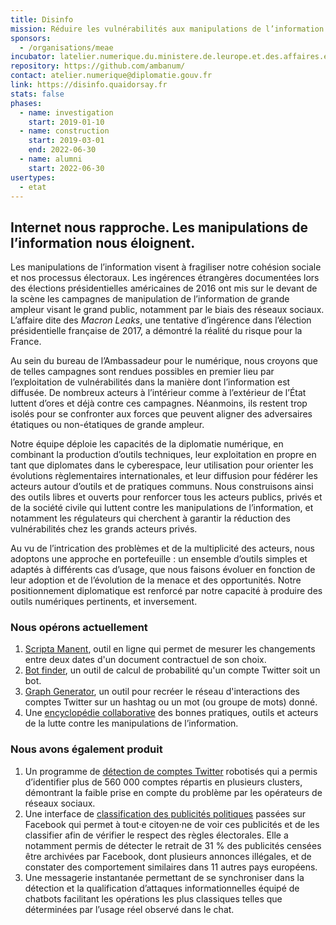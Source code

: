 ```yaml
---
title: Disinfo
mission: Réduire les vulnérabilités aux manipulations de l’information
sponsors:
  - /organisations/meae
incubator: latelier.numerique.du.ministere.de.leurope.et.des.affaires.etrangeres
repository: https://github.com/ambanum/
contact: atelier.numerique@diplomatie.gouv.fr
link: https://disinfo.quaidorsay.fr
stats: false
phases:
  - name: investigation
    start: 2019-01-10
  - name: construction
    start: 2019-03-01
    end: 2022-06-30
  - name: alumni
    start: 2022-06-30
usertypes:
  - etat
---
```

## Internet nous rapproche. Les manipulations de l’information nous éloignent.

Les manipulations de l’information visent à fragiliser notre cohésion sociale et nos processus électoraux. Les ingérences étrangères documentées lors des élections présidentielles américaines de 2016 ont mis sur le devant de la scène les campagnes de manipulation de l’information de grande ampleur visant le grand public, notamment par le biais des réseaux sociaux. L’affaire dite des _Macron Leaks_, une tentative d’ingérence dans l’élection présidentielle française de 2017, a démontré la réalité du risque pour la France.

Au sein du bureau de l’Ambassadeur pour le numérique, nous croyons que de telles campagnes sont rendues possibles en premier lieu par l’exploitation de vulnérabilités dans la manière dont l’information est diffusée. De nombreux acteurs à l’intérieur comme à l’extérieur de l’État luttent d’ores et déjà contre ces campagnes. Néanmoins, ils restent trop isolés pour se confronter aux forces que peuvent aligner des adversaires étatiques ou non-étatiques de grande ampleur.

Notre équipe déploie les capacités de la diplomatie numérique, en combinant la production d’outils techniques, leur exploitation en propre en tant que diplomates dans le cyberespace, leur utilisation pour orienter les évolutions règlementaires internationales, et leur diffusion pour fédérer les acteurs autour d’outils et de pratiques communs. Nous construisons ainsi des outils libres et ouverts pour renforcer tous les acteurs publics, privés et de la société civile qui luttent contre les manipulations de l’information, et notamment les régulateurs qui cherchent à garantir la réduction des vulnérabilités chez les grands acteurs privés.

Au vu de l’intrication des problèmes et de la multiplicité des acteurs, nous adoptons une approche en portefeuille : un ensemble d’outils simples et adaptés à différents cas d’usage, que nous faisons évoluer en fonction de leur adoption et de l’évolution de la menace et des opportunités. Notre positionnement diplomatique est renforcé par notre capacité à produire des outils numériques pertinents, et inversement.

### Nous opérons actuellement

1. [Scripta Manent](https://disinfo.quaidorsay.fr/fr/open-terms-archive/scripta-manent?service=AdRoll&typeofdocument=Parent+Organization+Terms), outil en ligne qui permet de mesurer les changements entre deux dates d'un document contractuel de son choix.
2. [Bot finder](https://github.com/ambanum/social-networks-bot-finder), un outil de calcul de probabilité qu'un compte Twitter soit un bot.
3. [Graph Generator](https://github.com/ambanum/social-networks-graph-generator), un outil pour recréer le réseau d'interactions des comptes Twitter sur un hashtag ou un mot (ou groupe de mots) donné.
4. Une [encyclopédie collaborative](https://disinfo.quaidorsay.fr/encyclopedia) des bonnes pratiques, outils et acteurs de la lutte contre les manipulations de l’information.

### Nous avons également produit

1. Un programme de [détection de comptes Twitter](https://disinfo.quaidorsay.fr/twitter-bot-clusters/fr/) robotisés qui a permis d’identifier plus de 560 000 comptes répartis en plusieurs clusters, démontrant la faible prise en compte du problème par les opérateurs de réseaux sociaux.
2. Une interface de [classification des publicités politiques](https://disinfo.quaidorsay.fr/political-ads/) passées sur Facebook qui permet à tout‧e citoyen‧ne de voir ces publicités et de les classifier afin de vérifier le respect des règles électorales. Elle a notamment permis de détecter le retrait de 31 % des publicités censées être archivées par Facebook, dont plusieurs annonces illégales, et de constater des comportement similaires dans 11 autres pays européens.
3. Une messagerie instantanée permettant de se synchroniser dans la détection et la qualification d’attaques informationnelles équipé de chatbots facilitant les opérations les plus classiques telles que déterminées par l’usage réel observé dans le chat.
